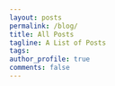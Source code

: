 ```yaml
---
layout: posts
permalink: /blog/
title: All Posts
tagline: A List of Posts
tags:
author_profile: true
comments: false
---
```

